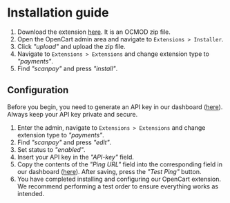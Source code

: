 # Installation guide

1. Download the extension [here](../../../releases). It is an OCMOD zip file.
2. Open the OpenCart admin area and navigate to `Extensions > Installer`.
3. Click *"upload"* and upload the zip file.
4. Navigate to `Extensions > Extensions` and change extension type to *"payments"*.
6. Find *"scanpay"* and press *"install"*.

## Configuration
Before you begin, you need to generate an API key in our dashboard ([here](https://dashboard.scanpay.dk/settings/api)). Always keep your API key private and secure.

1. Enter the admin, navigate to `Extensions > Extensions` and change extension type to *"payments"*.
2. Find *"scanpay"* and press *"edit"*.
3. Set status to *"enabled"*.
4. Insert your API key in the *"API-key"* field.
5. Copy the contents of the *"Ping URL"* field into the corresponding field in our dashboard ([here](https://dashboard.scanpay.dk/settings/api)). After saving, press the *"Test Ping"* button.
6. You have completed installing and configuring our OpenCart extension. We recommend performing a test order to ensure everything works as intended.
